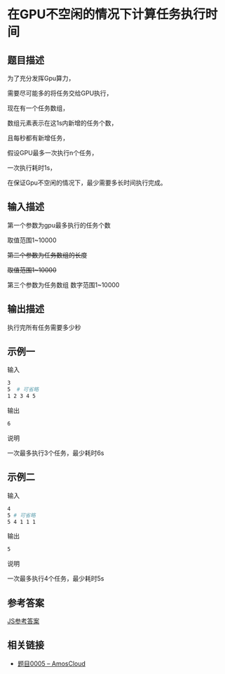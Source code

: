 # 在GPU不空闲的情况下计算任务执行时间

## 题目描述

为了充分发挥Gpu算力，

需要尽可能多的将任务交给GPU执行，

现在有一个任务数组，

数组元素表示在这1s内新增的任务个数，

且每秒都有新增任务，

假设GPU最多一次执行n个任务，

一次执行耗时1s，

在保证Gpu不空闲的情况下，最少需要多长时间执行完成。

## 输入描述

第一个参数为gpu最多执行的任务个数

取值范围1~10000

~~第二个参数为任务数组的长度~~

~~取值范围1~10000~~

第三个参数为任务数组
数字范围1~10000

## 输出描述

执行完所有任务需要多少秒

## 示例一

输入

```bash
3
5  # 可省略
1 2 3 4 5
```

输出

```bash
6
```

说明

一次最多执行3个任务，最少耗时6s

## 示例二

输入

```bash
4
5 # 可省略
5 4 1 1 1
```

输出

```bash
5
```

说明

一次最多执行4个任务，最少耗时5s

## 参考答案

[JS参考答案](./index.js)

## 相关链接

- [题目0005 – AmosCloud](http://www.amoscloud.com/?p=2393)
